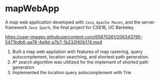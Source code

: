 # mapWebApp
A map web application developed with `Java`, `Apache Maven`, and the server framework `Java Spark`, the final project for CS61B, UC Berkeley.

https://user-images.githubusercontent.com/65870261/206343795-5471bdb6-aa76-4e9d-a7b7-1b232f40b174.mp4

1. Built a map web appliation with features of map rastering, query autocomplement, location searching, and shortest path generation.
2. A* search algorithm was ultilized for the implement of shorted path generation
3. Implemented the location query autocomplement with Trie
